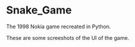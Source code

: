 # Snake_Game
The 1998 Nokia game recreated in Python.

These are some screeshots of the UI of the game.


